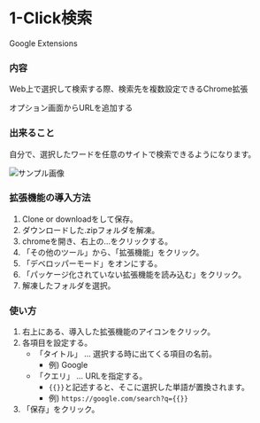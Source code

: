 # 1-Click検索
Google Extensions

### 内容
Web上で選択して検索する際、検索先を複数設定できるChrome拡張

オプション画面からURLを追加する

### 出来ること
自分で、選択したワードを任意のサイトで検索できるようになります。

![サンプル画像](img/sample.png)

### 拡張機能の導入方法

1. Clone or downloadをして保存。
1. ダウンロードした.zipフォルダを解凍。
1. chromeを開き、右上の...をクリックする。
1. 「その他のツール」から、「拡張機能」をクリック。
1. 「デベロッパーモード」をオンにする。
1. 「パッケージ化されていない拡張機能を読み込む」をクリック。
1. 解凍したフォルダを選択。

### 使い方

1. 右上にある、導入した拡張機能のアイコンをクリック。
1. 各項目を設定する。
    - 「タイトル」    ... 選択する時に出てくる項目の名前。
        - 例) Google
    - 「クエリ」      ... URLを指定する。
        - `{{}}`と記述すると、そこに選択した単語が置換されます。
        - 例) `https://google.com/search?q={{}}`
1. 「保存」をクリック。
